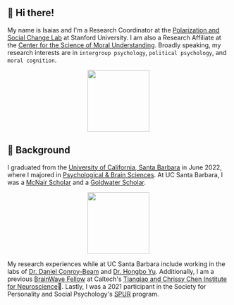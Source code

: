 ## 👋 Hi there!

My name is Isaias and I'm a Research Coordinator at the [Polarization and Social Change Lab](https://www.pascl.stanford.edu/) at Stanford University. I am also a Research Affiliate at the [Center for the Science of Moral Understanding](https://www.moralunderstanding.com/). Broadly speaking, my research interests are in `intergroup psychology`, `political psychology`, and `moral cognition`. 

<div id="header" align="center">
  <img src="https://media.giphy.com/media/l41lZBP84rdzHnWA8/giphy.gif" width="140"/>
</div>

## 📘 Background

I graduated from the [University of California, Santa Barbara](https://www.ucsb.edu/) in June 2022, where I majored in [Psychological & Brain Sciences](https://psych.ucsb.edu/). At UC Santa Barbara, I was a [McNair Scholar](https://mcnair.ucsb.edu/) and a [Goldwater Scholar](https://goldwaterscholarship.gov/).

<div id="header" align="center">
  <img src="https://media.giphy.com/media/8t7lXR6Sep8zB6v7El/giphy.gif" width="140"/>
</div>

My research experiences while at UC Santa Barbara include working in the labs of [Dr. Daniel Conroy-Beam](https://psych.ucsb.edu/people/faculty/daniel-conroy-beam) and [Dr. Hongbo Yu](https://psych.ucsb.edu/people/faculty/hongbo-yu). Additionally, I am a previous [BrainWave Fellow](https://neuroscience.caltech.edu/education/brainwave-fellowship-program/brainwave-fellows-2021) at Caltech's [Tianqiao and Chrissy Chen Institute for Neuroscience](https://neuroscience.caltech.edu/)🧠. Lastly, I was a 2021 participant in the Society for Personality and Social Psychology's [SPUR](https://spsp.org/professional-development/training-programs/social-personality-undergraduate-research-spur-program) program.
  

<!--
**Isu21842/Isu21842** is a ✨ _special_ ✨ repository because its `README.md` (this file) appears on your GitHub profile.

<div id="header" align="right">
  <img src="https://media.giphy.com/media/vmpD7oogmtjGg/giphy.gif" width="140"/>
</div>

Here are some ideas to get you started:
- 🌱 I’m currently learning ...
- 👯 I’m looking to collaborate on ...
- 🤔 I’m looking for help with ...
- 💬 Ask me about ...
- 📫 How to reach me: ...
- 😄 Pronouns: ...
- ⚡ Fun fact: ...
-->
